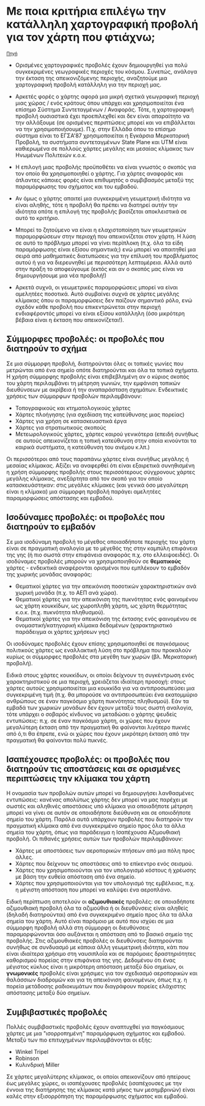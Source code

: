 # Με ποια κριτήρια επιλέγω την κατάλληλη χαρτογραφική προβολή για τον χάρτη που φτιάχνω;  
<sup>[Πηγή](http://www.geo.hunter.cuny.edu/~jochen/gtech201/lectures/lec6concepts/map%20coordinate%20systems/how%20to%20choose%20a%20projection.htm)</sup>

- Ορισμένες χαρτογραφικές προβολές έχουν δημιουργηθεί για πολύ συγκεκριμένες γεωγραφικές περιοχές του κόσμου. Συνεπώς, ανάλογα την έκταση της απεικονιζόμενης περιοχής, αναζητούμε μια χαρτογραφική προβολή κατάλληλη για την περιοχή μας.

- Αρκετές φορές ο χάρτης αφορά μια μικρή σχετικά γεωγραφική περιοχή μιας χώρας / ενός κράτους όπου υπάρχει και χρησιμοποιείται ένα επίσημο Σύστημα Συντεταγμένων / Αναφοράς. Τότε, η χαρτογραφική προβολή ουσιαστικά έχει προεπιλεχθεί και δεν είναι απαραίτητο να την αλλάξουμε (σε ορισμένες περιπτώσεις μπορεί και να επιβάλλεται να την χρησιμοποιήσουμε). Π.χ. στην Ελλάδα όπου το επίσημο σύστημα είναι το ΕΓΣΑ'87 χρησιμοποιείται η Εγκάρσια Μερκατορική Προβολή, τα συστήματα συντεταγμένων State Plane και UTM είναι καθιερωμένα σε πολλούς χάρτες μεγάλης και μεσαίας κλίμακας των Ηνωμένων Πολιτειών κ.ο.κ. 

- Η επιλογή μιας προβολής προϋποθέτει να είναι γνωστός ο σκοπός για τον οποίο θα χρησιμοποιηθεί ο χάρτης. Για χάρτες αναφοράς και άτλαντες κάποιες φορές είναι επιθυμητός ο συμβιβασμός μεταξύ της παραμόρφωσης του σχήματος και του εμβαδού. 

- Αν όμως ο χάρτης απαιτεί μια συγκεκριμένη γεωμετρική ιδιότητα να είναι αληθής, τότε η προβολή θα πρέπει να διατηρεί αυτήν την ιδιότητα οπότε η επιλογή της προβολής βασίζεται αποκλειστικά σε αυτό το κριτήριο.

- Μπορεί το ζητούμενο να είναι η ελαχιστοποίηση των γεωμετρικών παραμορφώσεων στην περιοχή που απεικονίζεται στον χάρτη. Η λύση σε αυτό το πρόβλημα μπορεί να γίνει περίπλοκη (π.χ. όλα τα είδη παραμόρφωσης είναι εξίσου σημαντικά;) ενώ μπορεί να απαιτηθεί μια σειρά από μαθηματικές διατυπώσεις για την επίλυσή του προβλήματος αυτού ή για να διερευνηθεί με περισσότερη λεπτομέρεια. Αλλά αυτό στην πράξη το αποφεύγουμε (εκτός και αν ο σκοπός μας είναι να δημιουργήσουμε μια νέα προβολή!)

- Αρκετά συχνά, οι γεωμετρικές παραμορφώσεις μπορεί να είναι αμελητέες ποσοτικά. Αυτό συμβαίνει συχνά σε χάρτες μεγάλης κλίμακας όπου οι παραμορφώσεις δεν παίζουν σημαντικό ρόλο, ενώ σχεδόν κάθε προβολή που επικεντρώνεται στην περιοχή ενδιαφέροντός μπορεί να είναι εξίσου κατάλληλη (όσο μικρότερη βέβαια είναι η έκταση που απεικονίζεται!).

## Σύμμορφες προβολές: οι προβολές που διατηρούν το σχήμα
Σε μια σύμμορφη προβολή, διατηρούνται όλες οι τοπικές γωνίες που μετρώνται από ένα σημείο οπότε διατηρούνται και όλα τα τοπικά σχήματα. Η χρήση σύμμορφης προβολής είναι επιβεβλημένη αν ο κύριος σκοπός του χάρτη περιλαμβάνει τη μέτρηση γωνιών, την εμφάνιση τοπικών διευθύνσεων με ακρίβεια ή την αναπαράσταση σχημάτων. Ενδεικτικές χρήσεις των σύμμορφων προβολών περιλαμβάνουν:

- Τοπογραφικούς και κτηματολογικούς χάρτες
- Χάρτες πλοήγησης (για σχεδίαση της κατεύθυνσης μιας πορείας)
- Χάρτες για χρήση σε κατασκευαστικά έργα 
- Χάρτες για στρατιωτικούς σκοπούς
- Μετεωρολογικούς χάρτες, χάρτες καιρού γενικότερα (επειδή συνήθως σε αυτούς απεικονίζεται η τοπική κατεύθυνση στην οποία κινούνται τα καιρικά συστήματα, η κατεύθυνση του ανέμου κ.λπ.)

Οι περισσότεροι από τους παραπάνω χάρτες είναι συνήθως μεγάλης ή μεσαίας κλίμακας. Αξίζει να αναφερθεί ότι είναι εξαιρετικά συνηθισμένη η χρήση σύμμορφης προβολής στους περισσότερους σύγχρονους χάρτες μεγάλης κλίμακας, ανεξάρτητα από τον σκοπό για τον οποίο κατασκευάστηκαν: στις μεγάλες κλίμακες (και γενικά όσο μεγαλύτερη είναι η κλίμακα) μια σύμμορφη προβολή παράγει αμελητέες παραμορφώσεις απόστασης και εμβαδού. 

## Ισοδύναμες προβολές: οι προβολές που διατηρούν το εμβαδόν
Σε μια ισοδύναμη προβολή το μέγεθος οποιασδήποτε περιοχής του χάρτη είναι σε πραγματική αναλογία με το μέγεθός της στην καμπύλη επιφάνεια της γης (ή πιο σωστά στην επιφάνεια αναφοράς π.χ. στο ελλειψοειδές). Οι ισοδύναμες προβολές μπορούν να χρησιμοποιηθούν σε **θεματικούς** χάρτες - ενδεικτικά αναφέρονται ορισμένοι που εμπλέκουν το εμβαδόν της χωρικής μονάδας αναφοράς:

- Θεματικοί χάρτες για την απεικόνιση ποσοτικών χαρακτηριστικών ανά χωρική μονάδα (π.χ. το ΑΕΠ ανά χώρα).
- Θεματικοί χάρτες για την απεικόνιση της πυκνότητας ενός φαινομένου ως χάρτη κουκκίδων, ως χωροπληθή χάρτη, ως χάρτη θερμότητας κ.ο.κ. (π.χ. πυκνότητα πληθυσμού).
- Θεματικοί χάρτες για την απεικόνιση της έκτασης ενός φαινομένου σε ονομαστική/κατηγορική κλίμακα δεδομένων (χαρακτηριστικό παράδειγμα οι χάρτες χρήσεων γης)

Οι ισοδύναμες προβολές έχουν επίσης χρησιμοποιηθεί σε παγκόσμιους πολιτικούς χάρτες ως εναλλακτική λύση στο πρόβλημα που προκαλούν κυρίως οι σύμμορφες προβολές στα μεγέθη των χωρών (βλ. Μερκατορική προβολή).
 
Ειδικά στους χάρτες κουκκίδων, οι οποίοι δείχνουν τη συγκέντρωση ενός χαρακτηριστικού σε μια περιοχή, χρειάζεται ιδιαίτερη προσοχή: στους χάρτες αυτούς χρησιμοποιείται μια κουκκίδα για να αντιπροσωπεύσει μια συγκεκριμένη τιμή (π.χ. θα μπορούσε να αντιπροσωπεύει ένα εκατομμύριο ανθρώπους σε έναν παγκόσμιο χάρτη πυκνότητας πληθυσμού). Εάν τα εμβαδά των χωρικών μονάδων δεν έχουν μεταξύ τους σωστή αναλογία, τότε υπάρχει ο σοβαρός κίνδυνος να μεταδώσει ο χάρτης ψευδείς εντυπώσεις: π.χ. σε έναν παγκόσμιο χάρτη, οι χώρες που έχουν μεγαλύτερη έκταση από την πραγματική θα φαίνονται λιγότερο πυκνές από ό,τι θα έπρεπε, ενώ οι χώρες που έχουν μικρότερη έκταση από την πραγματική θα φαίνονται πολύ πυκνές.
  
## Ισαπέχουσες προβολές: οι προβολές που διατηρούν τις αποστάσεις και σε ορισμένες περιπτώσεις την κλίμακα του χάρτη
Η ονομασία των προβολών αυτών μπορεί να δημιουργήσει λανθασμένες εντυπώσεις: κανένας απολύτως χάρτης δεν μπορεί να μας παρέχει με σωστές και αληθινές αποστάσεις υπό κλίμακα για οποιαδήποτε μέτρηση μπορεί να γίνει σε αυτόν σε οποιαδήποτε διεύθυνση και σε οποιοδήποτε σημείο του χάρτη. Παρόλα αυτά υπάρχουν προβολές που διατηρούν την πραγματική κλίμακα από ένα συγκεκριμένο σημείο προς όλα τα άλλα σημεία του χάρτη, όπως για παράδειγμα η Ισαπέχουσα Αζιμουθιακή προβολή. Οι πιθανές χρήσεις αυτών των προβολών περιλαμβάνουν:
- Χάρτες με αποστάσεις των αεροπορικών πτήσεων από μια πόλη προς άλλες.
- Χάρτες που δείχνουν τις αποστάσεις από το επίκεντρο ενός σεισμού.
- Χάρτες που χρησιμοποιούνται για τον υπολογισμό κόστους ή χρέωσης με βάση την ευθεία απόσταση από ένα σημείο.
- Χάρτες που χρησιμοποιούνται για τον υπολογισμό της εμβέλειας, π.χ. η μέγιστη απόσταση που μπορεί να καλύψει ένα αεροπλάνο.
 
Ειδική περίπτωση αποτελούν οι **αζιμουθιακές** προβολές: σε οποιαδήποτε αζιμουθιακή προβολή όλα τα αζιμούθια ή οι διευθύνσεις είναι αληθείς (δηλαδή διατηρούνται) από ένα συγκεκριμένο σημείο προς όλα τα άλλα σημεία του χάρτη. Αυτό είναι παρόμοιο με αυτό που ισχύει σε μια σύμμορφη προβολή αλλά στη σύμμορφη οι διευθύνσεις παραμορφώνονται όσο αυξάνεται η απόσταση από το βασικό σημείο της προβολής. Στις αζιμουθιακές προβολές οι διευθύνσεις διατηρούνται συνήθως σε συνδυασμό με κάποια άλλη γεωμετρική ιδιότητα, κάτι που είναι ιδιαίτερα χρήσιμο στη ναυσιπλοΐα και σε παρόμοιες δραστηριότητες καθορισμού πορείας στην επιφάνεια της γης. Δεδομένου ότι ένας μέγιστος κύκλος είναι η μικρότερη απόσταση μεταξύ δύο σημείων, οι **γνωμονικές** προβολές είναι χρήσιμες για τον σχεδιασμό αεροπορικών και θαλάσσιων διαδρομών και για τη απεικόνιση φαινομένων, όπως π.χ. η πορεία μετάδοσης ραδιοκυμάτων που διαγράφουν πορείες ελάχιστης απόστασης μεταξύ δύο σημείων.
 
## Συμβιβαστικές προβολές
Πολλές συμβιβαστικές προβολές έχουν αναπτυχθεί για παγκόσμιους χάρτες με μια "ισορροπημένη" παραμόρφωση σχήματος και εμβαδού. Μεταξύ των πιο επιτυχημένων περιλαμβάνονται οι εξής:
- Winkel Tripel
- Robinson
- Κυλινδρική Miller

Σε χάρτες μεγαλύτερης κλίμακας, οι οποίοι απεικονίζουν από ηπείρους έως μεγάλες χώρες, οι ισαπέχουσες προβολές (ισαπέχουσες με την έννοια της διατήρησης της κλίμακας κατά μήκος των μεσημβρινών) είναι καλές στην εξισορρόπηση της παραμόρφωσης σχήματος και εμβαδού.